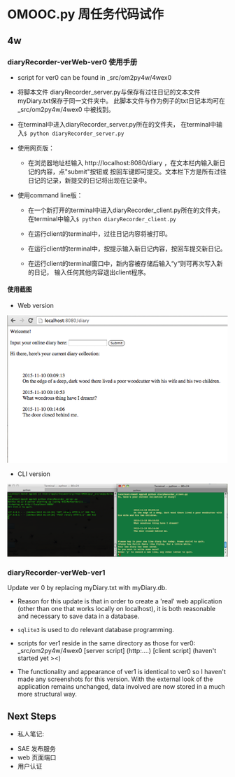 # OMOOC.py 周任务代码试作

## 4w

### diaryRecorder-verWeb-ver0 使用手册

- script for ver0 can be found in _src/om2py4w/4wex0

- 将脚本文件 diaryRecorder_server.py与保存有过往日记的文本文件myDiary.txt保存于同一文件夹中。
  此脚本文件与作为例子的txt日记本均可在 _src/om2py4w/4wex0 中被找到。

- 在terminal中进入diaryRecorder\_server.py所在的文件夹，
  在terminal中输入```$ python diaryRecorder_server.py```
  
- 使用网页版：
  
  - 在浏览器地址栏输入 http://localhost:8080/diary ，在文本栏内输入新日记的内容，点"submit"按钮或
    按回车键即可提交。文本栏下方是所有过往日记的记录，新提交的日记将出现在记录中。
    
- 使用command line版：

  - 在一个新打开的terminal中进入diaryRecorder\_client.py所在的文件夹，
    在terminal中输入```$ python diaryRecorder_client.py``` 

  - 在运行client的terminal中，过往日记内容将被打印。

  - 在运行client的terminal中，按提示输入新日记内容，按回车提交新日记。

  - 在运行client的terminal窗口中，新内容被存储后输入“y“则可再次写入新的日记，
    输入任何其他内容退出client程序。
    
#### 使用截图

- Web version

![snapshot1](/screenshots/w4_web.png)

- CLI version

![snapshot1](/screenshots/w4_cli.png)

### diaryRecorder-verWeb-ver1
Update ver 0 by replacing myDiary.txt with myDiary.db.

- Reason for this update is that in order to create a 'real' web application
  (other than one that works locally on localhost), it is both reasonable and
  necessary to save data in a database.
  
- ```sqlite3``` is used to do relevant database programming.

- scripts for ver1 reside in the same directory as those for ver0: _src/om2py4w/4wex0
  [server script] (http:....)
  [client script] (haven't started yet ><)
  
- The functionality and appearance of ver1 is identical to ver0 so I haven't made 
  any screenshots for this version. With the external look of the application
  remains unchanged, data involved are now stored in a much more structural way. 


## Next Steps  
- 私人笔记:
 + SAE 发布服务
 + web 页面端口
 + 用户认证
 
